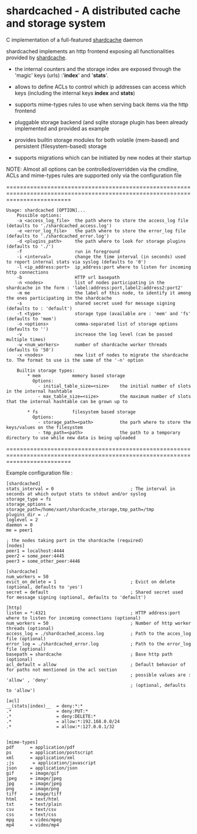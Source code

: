 shardcached - A distributed cache and storage system
======

C implementation of a full-featured [shardcache](http://github.com/xant/libshardcache "libshardcache") daemon

shardcached implements an http frontend exposing all functionalities provided by [shardcache](http://github.com/xant/libshardcache "libshardcache").

 * the internal counters and the storage index are exposed through the 'magic' keys (urls) :'__index__' and '__stats__'.

 * allows to define ACLs to control which ip addresses can access which keys (including the internal keys __index__ and __stats__)

 * supports mime-types rules to use when serving back items via the http frontend

 * pluggable storage backend (and sqlite storage plugin has been already implemented and provided as example

 * provides builtin storage modules for both volatile (mem-based) and persistent (filesystem-based) storage

 * supports migrations which can be initiated by new nodes at their startup



NOTE: Almost all options can be controlled/overridden via the cmdline,
      ACLs and mime-types rules are supported only via the configuration file


===============================================================================================================================

```
Usage: shardcached [OPTION]...
    Possible options:
    -a <access_log_file>  the path where to store the access_log file (detaults to './shardcached_access.log')
    -e <error_log_file>   the path where to store the error_log file (defaults to './shardcached_error.log')
    -d <plugins_path>     the path where to look for storage plugins (defaults to './')
    -f                    run in foreground
    -i <interval>         change the time interval (in seconds) used to report internal stats via syslog (defaults to '0')
    -l <ip_address:port>  ip_address:port where to listen for incoming http connections
    -b                    HTTP url basepath
    -n <nodes>            list of nodes participating in the shardcache in the form : 'label:address:port,label2:address2:port2'
    -m me                 the label of this node, to identify it among the ones participating in the shardcache
    -s                    shared secret used for message signing (defaults to : 'default')
    -t <type>             storage type (available are : 'mem' and 'fs' (defaults to 'mem')
    -o <options>          comma-separated list of storage options (defaults to '')
    -v                    increase the log level (can be passed multiple times)
    -w <num_workers>      number of shardcache worker threads (defaults to '50')
    -x <nodes>            new list of nodes to migrate the shardcache to. The format to use is the same of the '-n' option

    Builtin storage types:
        * mem            memory based storage
          Options:
            - initial_table_size=<size>    the initial number of slots in the internal hashtable
            - max_table_size=<size>        the maximum number of slots that the internal hashtable can be grown up to

        * fs             filesystem based storage
          Options:
            - storage_path=<path>          the parh where to store the keys/values on the filesystem
            - tmp_path=<path>              the path to a temporary directory to use while new data is being uploaded

```

===============================================================================================================================

Example configuration file :
```
[shardcached]
stats_interval = 0                             ; The interval in seconds at which output stats to stdout and/or syslog
storage_type = fs
storage_options = storage_path=/home/xant/shardcache_storage,tmp_path=/tmp
plugins_dir = ./
loglevel = 2
daemon = 0
me = peer1

; the nodes taking part in the shardcache (required)
[nodes]
peer1 = localhost:4444
peer2 = some_peer:4445
peer3 = some_other_peer:4446

[shardcache]
num_workers = 50
evict_on_delete = 1                            ; Evict on delete (optional, defaults to 'yes')
secret = default                               ; Shared secret used for message signing (optional, defaults to 'default') 

[http]
listen = *:4321                                ; HTTP address:port where to listen for incoming connections (optional)
num_workers = 50                               ; Number of http worker threads (optional)
access_log = ./shardcached_access.log          ; Path to the acces_log file (optional)
error_log = ./shardcached_error.log            ; Path to the error_log file (optional)
basepath = shardcache                          ; Base http path (optional) 
acl_default = allow                            ; Default behavior of for paths not mentioned in the acl section
                                               ; possible values are : 'allow' , 'deny'
                                               ; (optional, defaults to 'allow')

[acl]
__(stats|index)__  = deny:*:*
.*                 = deny:PUT:*
.*                 = deny:DELETE:*
.*                 = allow:*:192.168.0.0/24
.*                 = allow:*:127.0.0.1/32


[mime-types]
pdf      = application/pdf
ps       = application/postscript
xml      = application/xml
;js       = application/javascript
json     = application/json
gif      = image/gif
jpeg     = image/jpeg
jpg      = image/jpeg
png      = image/png
tiff     = image/tiff
html     = text/html
txt      = text/plain
csv      = text/csv
css      = text/css
mpg      = video/mpeg
mp4      = video/mp4

```
